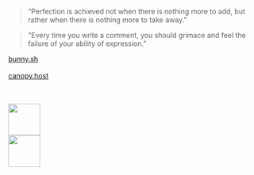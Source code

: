 > “Perfection is achieved not when there is nothing more to add, but rather when there is nothing more to take away.” 

> “Every time you write a comment, you should grimace and feel the failure of your ability of expression.”
> 
[bunny.sh](https://bunnysh.site)
<br/>
<br/>
[canopy.host](https://github.com/canopy-host)

<br/>
<br/>

<img width="64" height="64" src="https://canopy.host/favicon/bunny.jpeg"/>
<br/>
<img width="64" height="64" src="https://canopy.host/favicon/favicon.png"/>
